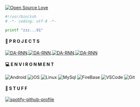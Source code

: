 [![Open Source Love](https://badges.frapsoft.com/os/v1/open-source.svg?v=102)](https://github.com/ellerbrock/open-source-badge/)

```bash
#!/usr/bin/zsh
# -*- coding: utf-8 -*-

printf "zzz...91"
```
#### 📝 P R O J E C T S
<a href="https://github.com/emal0n/device_motorola_river">
  <img align="center" src="https://github-readme-stats.vercel.app/api/pin/?username=emal0n&repo=device_motorola_river&show_icons=true&line_height=27&title_color=6aa6f8&text_color=8a919a&icon_color=6aa6f8&bg_color=22272e" alt="DA-RNN" />
</a>

<a href="https://github.com/emal0n/device_motorola_ocean">
  <img align="center" src="https://github-readme-stats.vercel.app/api/pin/?username=emal0n&repo=device_motorola_ocean&show_icons=true&line_height=27&title_color=6aa6f8&text_color=8a919a&icon_color=6aa6f8&bg_color=22272e" alt="DA-RNN" />
</a>

<a href="https://github.com/emal0n/justdoit">
  <img align="center" src="https://github-readme-stats.vercel.app/api/pin/?username=emal0n&repo=justdoit&show_icons=true&line_height=27&title_color=6aa6f8&text_color=8a919a&icon_color=6aa6f8&bg_color=22272e" alt="DA-RNN" />
</a>

<a href="https://github.com/emal0n/mysqldumps">
  <img align="center" src="https://github-readme-stats.vercel.app/api/pin/?username=emal0n&repo=mysqldumps&show_icons=true&line_height=27&title_color=6aa6f8&text_color=8a919a&icon_color=6aa6f8&bg_color=22272e" alt="DA-RNN" />
</a>

#### 💻 E N V I R O N M E N T
<img alt="Android" src="https://img.shields.io/badge/Android-3DDC84?style=for-the-badge&logo=android&logoColor=white" /> <img alt="iOS" src="https://img.shields.io/badge/iOS-000000?style=for-the-badge&logo=ios&logoColor=white" /> <img alt="Linux" src="https://img.shields.io/badge/Linux-FCC624?style=for-the-badge&logo=linux&logoColor=black" /> <img alt="MySql" src="https://img.shields.io/badge/mysql-4479A1.svg?style=for-the-badge&logo=mysql&logoColor=white)" /> <img alt="FireBase" src="https://img.shields.io/badge/firebase-a08021?style=for-the-badge&logo=firebase&logoColor=ffcd34" /> <img alt="VSCode" src="https://img.shields.io/badge/Visual%20Studio%20Code-0078d7.svg?style=for-the-badge&logo=visual-studio-code&logoColor=white" /> <img alt="Git" src="https://img.shields.io/badge/git-%23F05033.svg?style=for-the-badge&logo=git&logoColor=white"/>

#### 📝 S T U F F
[![spotify-github-profile](https://spotify-github-profile.vercel.app/api/view?uid=f5n7qoy9fgpnluutioy0cpc5z&cover_image=true&theme=default&show_offline=false&background_color=000000&interchange=true&bar_color=b14e4e&bar_color_cover=true)](https://github.com/kittinan/spotify-github-profile)
